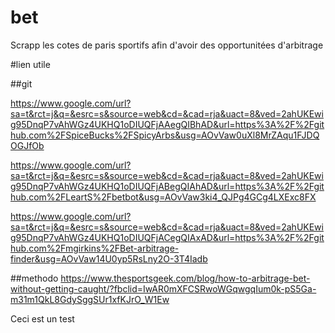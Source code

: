 # bet
Scrapp les cotes de paris sportifs afin d'avoir des opportunitées d'arbitrage

#lien utile

##git

https://www.google.com/url?sa=t&rct=j&q=&esrc=s&source=web&cd=&cad=rja&uact=8&ved=2ahUKEwig95DnqP7vAhWGz4UKHQ1oDIUQFjAAegQIBhAD&url=https%3A%2F%2Fgithub.com%2FSpiceBucks%2FSpicyArbs&usg=AOvVaw0uXl8MrZAqu1FJDQOGJfOb

https://www.google.com/url?sa=t&rct=j&q=&esrc=s&source=web&cd=&cad=rja&uact=8&ved=2ahUKEwig95DnqP7vAhWGz4UKHQ1oDIUQFjABegQIAhAD&url=https%3A%2F%2Fgithub.com%2FLeartS%2Fbetbot&usg=AOvVaw3ki4_QJPg4GCg4LXExc8FX

https://www.google.com/url?sa=t&rct=j&q=&esrc=s&source=web&cd=&cad=rja&uact=8&ved=2ahUKEwig95DnqP7vAhWGz4UKHQ1oDIUQFjACegQIAxAD&url=https%3A%2F%2Fgithub.com%2Fmgirkins%2FBet-arbitrage-finder&usg=AOvVaw14U0yp5RsLny2O-3T4Iadb

##methodo
https://www.thesportsgeek.com/blog/how-to-arbitrage-bet-without-getting-caught/?fbclid=IwAR0mXFCSRwoWGqwgqIum0k-pS5Ga-m31m1QkL8GdySggSUr1xfKJrO_W1Ew

Ceci est un test